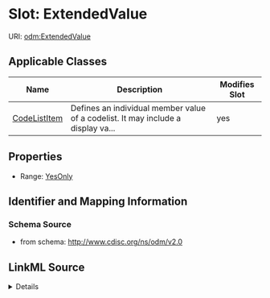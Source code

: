# Slot: ExtendedValue

URI: [odm:ExtendedValue](http://www.cdisc.org/ns/odm/v2.0/ExtendedValue)



<!-- no inheritance hierarchy -->




## Applicable Classes

| Name | Description | Modifies Slot |
| --- | --- | --- |
[CodeListItem](CodeListItem.md) | Defines an individual member value of a codelist. It may include a display va... |  yes  |







## Properties

* Range: [YesOnly](YesOnly.md)





## Identifier and Mapping Information







### Schema Source


* from schema: http://www.cdisc.org/ns/odm/v2.0




## LinkML Source

<details>
```yaml
name: ExtendedValue
from_schema: http://www.cdisc.org/ns/odm/v2.0
rank: 1000
alias: ExtendedValue
domain_of:
- CodeListItem
range: YesOnly

```
</details>